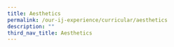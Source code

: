 ```yaml
---
title: Aesthetics
permalink: /our-ij-experience/curricular/aesthetics
description: ""
third_nav_title: Aesthetics
---
```


